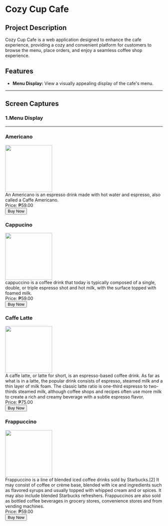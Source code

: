 # Cozy Cup Cafe

## Project Description
Cozy Cup Cafe is a web application designed to enhance the cafe experience, providing a cozy and convenient platform for customers to browse the menu, place orders, and enjoy a seamless coffee shop experience.
## Features
- **Menu Display:** View a visually appealing display of the cafe's menu.
---
## Screen Captures
### 1.Menu Display
---
### Americano
<img src="https://caffestreets.com/wp-content/uploads/2022/07/what-is-americano-coffee-1024x683.jpg" alt="" width="150" height="150">
<br>
An Americano is an espresso drink made with hot water and espresso, also called a Caffe Americano. <br>
Price: ₱59.00 <br>
<button onclick="">Buy Now</button>

### Cappucino
<img src="https://pix4free.org/assets/library/2020-12-18/originals/coffee017.jpg" alt="" width="150" height="150">
<br>
 cappuccino is a coffee drink that today is typically composed of a single, double, or triple espresso shot and hot milk, with the surface topped with foamed milk.
 <br>
 Price: ₱59.00 <br>
 <button onclick="">Buy Now</button>

 ### Caffe Latte
<img src="https://food.fnr.sndimg.com/content/dam/images/food/fullset/2022/11/15/latte-on-white-surface.jpg.rend.hgtvcom.616.411.suffix/1668540450323.jpeg" alt="" width="150" height="150">
<br>
 A caffe latte, or latte for short, is an espresso-based coffee drink. As far as what is in a latte, the popular drink consists of espresso, steamed milk and a thin layer of milk foam. The classic latte ratio is one-third espresso to two-thirds steamed milk, although coffee shops and recipes often use more milk to create a rich and creamy beverage with a subtle espresso flavor.
 <br>
 Price: ₱75.00 <br>
 <button onclick="">Buy Now</button>

 ### Frappuccino
<img src="https://s3.amazonaws.com/images.ecwid.com/images/16315425/1862692009.jpg" alt="" width="150" height="150">
<br>
Frappuccino is a line of blended iced coffee drinks sold by Starbucks.[2] It may consist of coffee or crème base, blended with ice and ingredients such as flavored syrups and usually topped with whipped cream and or spices. It may also include blended Starbucks refreshers. Frappuccinos are also sold as bottled coffee beverages in grocery stores, convenience stores and from vending machines.
 <br>
 Price: ₱59.00 <br>
 <button onclick="">Buy Now</button>
